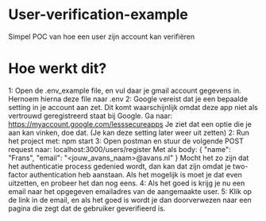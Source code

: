 # User-verification-example
Simpel POC van hoe een user zijn account kan verifiëren

# Hoe werkt dit?
1: Open de .env_example file, en vul daar je gmail account gegevens in.
   Hernoem hierna deze file naar .env
2: Google vereist dat je een bepaalde setting in je account aan zet. Dit komt waarschijnlijk omdat deze app niet als vertrouwd geregistreerd staat bij Google.
   Ga naar: https://myaccount.google.com/lesssecureapps
   Je ziet dat een optie die je aan kan vinken, doe dat. (Je kan deze setting later weer uit zetten)
2: Run het project met: npm start
3: Open postman en stuur de volgende POST request naar: localhost:3000/users/register
   Met als body:
   {
	   "name": "Frans",
	   "email": "<jouw_avans_naam>@avans.nl"
   }
   Mocht het zo zijn dat het authenticatie process gedenied wordt, dan kan dat zijn omdat je two-factor authentication heb aanstaan.
   Als het mogelijk is moet je dat even uitzetten, en probeer het dan nog eens.
4: Als het goed is krijg je nu een email naar het opgegeven emailadres van de aangemaakte user.
5: Klik op de link in de email, en als het goed is wordt je dan doorverwezen naar een pagina die zegt dat de gebruiker geverifieerd is.